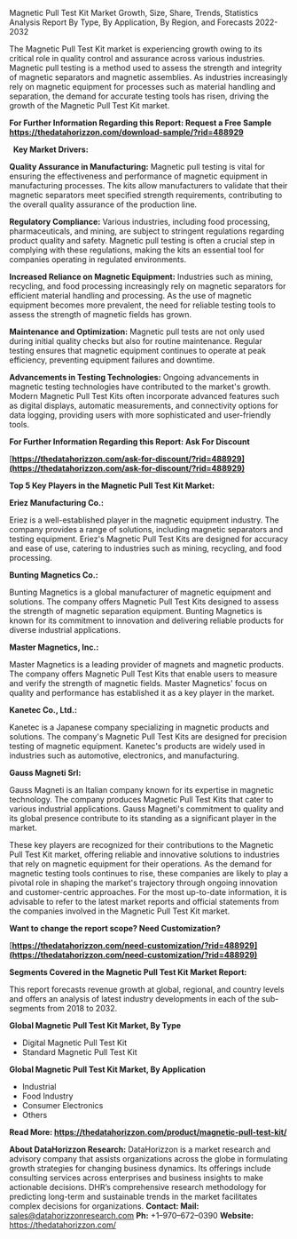 ﻿Magnetic Pull Test Kit Market Growth, Size, Share, Trends, Statistics Analysis Report By Type, By Application, By Region, and Forecasts 2022-2032

The Magnetic Pull Test Kit market is experiencing growth owing to its critical role in quality control and assurance across various industries. Magnetic pull testing is a method used to assess the strength and integrity of magnetic separators and magnetic assemblies. As industries increasingly rely on magnetic equipment for processes such as material handling and separation, the demand for accurate testing tools has risen, driving the growth of the Magnetic Pull Test Kit market.

**For Further Information Regarding this Report: Request a Free Sample <https://thedatahorizzon.com/download-sample/?rid=488929>** 

` `**Key Market Drivers:**

**Quality Assurance in Manufacturing:** Magnetic pull testing is vital for ensuring the effectiveness and performance of magnetic equipment in manufacturing processes. The kits allow manufacturers to validate that their magnetic separators meet specified strength requirements, contributing to the overall quality assurance of the production line.

**Regulatory Compliance:** Various industries, including food processing, pharmaceuticals, and mining, are subject to stringent regulations regarding product quality and safety. Magnetic pull testing is often a crucial step in complying with these regulations, making the kits an essential tool for companies operating in regulated environments.

**Increased Reliance on Magnetic Equipment:** Industries such as mining, recycling, and food processing increasingly rely on magnetic separators for efficient material handling and processing. As the use of magnetic equipment becomes more prevalent, the need for reliable testing tools to assess the strength of magnetic fields has grown.

**Maintenance and Optimization:** Magnetic pull tests are not only used during initial quality checks but also for routine maintenance. Regular testing ensures that magnetic equipment continues to operate at peak efficiency, preventing equipment failures and downtime.

**Advancements in Testing Technologies:** Ongoing advancements in magnetic testing technologies have contributed to the market's growth. Modern Magnetic Pull Test Kits often incorporate advanced features such as digital displays, automatic measurements, and connectivity options for data logging, providing users with more sophisticated and user-friendly tools.

**For Further Information Regarding this Report: Ask For Discount**

[**https://thedatahorizzon.com/ask-for-discount/?rid=488929](https://thedatahorizzon.com/ask-for-discount/?rid=488929)** 

**Top 5 Key Players in the Magnetic Pull Test Kit Market:**

**Eriez Manufacturing Co.:**

Eriez is a well-established player in the magnetic equipment industry. The company provides a range of solutions, including magnetic separators and testing equipment. Eriez's Magnetic Pull Test Kits are designed for accuracy and ease of use, catering to industries such as mining, recycling, and food processing.

**Bunting Magnetics Co.:**

Bunting Magnetics is a global manufacturer of magnetic equipment and solutions. The company offers Magnetic Pull Test Kits designed to assess the strength of magnetic separation equipment. Bunting Magnetics is known for its commitment to innovation and delivering reliable products for diverse industrial applications.

**Master Magnetics, Inc.:**

Master Magnetics is a leading provider of magnets and magnetic products. The company offers Magnetic Pull Test Kits that enable users to measure and verify the strength of magnetic fields. Master Magnetics' focus on quality and performance has established it as a key player in the market.

**Kanetec Co., Ltd.:**

Kanetec is a Japanese company specializing in magnetic products and solutions. The company's Magnetic Pull Test Kits are designed for precision testing of magnetic equipment. Kanetec's products are widely used in industries such as automotive, electronics, and manufacturing.

**Gauss Magneti Srl:**

Gauss Magneti is an Italian company known for its expertise in magnetic technology. The company produces Magnetic Pull Test Kits that cater to various industrial applications. Gauss Magneti's commitment to quality and its global presence contribute to its standing as a significant player in the market.

These key players are recognized for their contributions to the Magnetic Pull Test Kit market, offering reliable and innovative solutions to industries that rely on magnetic equipment for their operations. As the demand for magnetic testing tools continues to rise, these companies are likely to play a pivotal role in shaping the market's trajectory through ongoing innovation and customer-centric approaches. For the most up-to-date information, it is advisable to refer to the latest market reports and official statements from the companies involved in the Magnetic Pull Test Kit market.

**Want to change the report scope? Need Customization?**

[**https://thedatahorizzon.com/need-customization/?rid=488929](https://thedatahorizzon.com/need-customization/?rid=488929)** 

**Segments Covered in the Magnetic Pull Test Kit Market Report:**

This report forecasts revenue growth at global, regional, and country levels and offers an analysis of latest industry developments in each of the sub-segments from 2018 to 2032.

**Global Magnetic Pull Test Kit Market, By Type**

- Digital Magnetic Pull Test Kit
- Standard Magnetic Pull Test Kit

**Global Magnetic Pull Test Kit Market, By Application**

- Industrial
- Food Industry
- Consumer Electronics
- Others

**Read More: <https://thedatahorizzon.com/product/magnetic-pull-test-kit/>** 

**About DataHorizzon Research:**DataHorizzon is a market research and advisory company that assists organizations across the globe in formulating growth strategies for changing business dynamics. Its offerings include consulting services across enterprises and business insights to make actionable decisions. DHR’s comprehensive research methodology for predicting long-term and sustainable trends in the market facilitates complex decisions for organizations.**Contact:Mail:** <sales@datahorizzonresearch.com> **Ph:** +1–970–672–0390**Website:** <https://thedatahorizzon.com/> 


